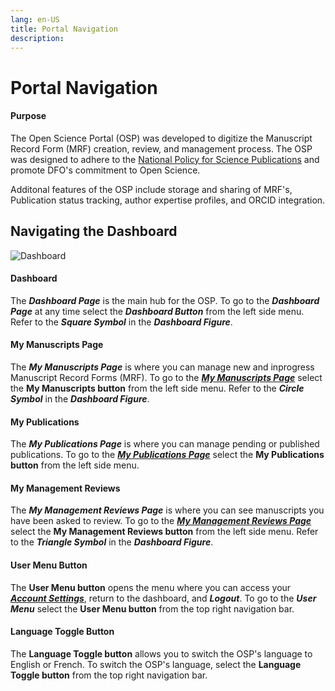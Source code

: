 ```yaml
---
lang: en-US
title: Portal Navigation
description:
---
```

# Portal Navigation

#### Purpose

The Open Science Portal (OSP) was developed to digitize the Manuscript Record
Form (MRF) creation, review, and management process. The OSP was designed to adhere to
the [National Policy for Science
Publications](https://www.dfo-mpo.gc.ca/about-notre-sujet/publications/science/policy-politique/index-eng.html)
and promote DFO's commitment to Open Science.

Additonal features of the OSP include storage and sharing of MRF's, Publication
status tracking, author expertise profiles, and ORCID integration.

## Navigating the Dashboard

![Dashboard](/images/welcome/dashboard.png)

#### Dashboard

The ***Dashboard Page*** is the main hub for the OSP. To go to the ***Dashboard Page***
at any time select the ***Dashboard Button*** from the left side menu. Refer to
the ***Square Symbol*** in the ***Dashboard Figure***.

#### My Manuscripts Page

The ***My Manuscripts Page*** is where you can manage new and inprogress
Manuscript Record Forms (MRF). To go to the ***[My Manuscripts Page](/en/welcome/my-manuscripts)*** select the
**My Manuscripts button** from the left side menu. Refer to the ***Circle
Symbol*** in the ***Dashboard Figure***.

#### My Publications

The ***My Publications Page*** is where you can manage pending or published
publications. To go to the ***[My Publications Page](/en/welcome/my-publications)*** select the **My
Publications button** from the left side menu.

#### My Management Reviews

The ***My Management Reviews Page*** is where you can see manuscripts you have
been asked to review. To go to the ***[My Management Reviews Page](/en/welcome/my-management-reviews)*** select the
**My Management Reviews button** from the left side menu. Refer to the
***Triangle Symbol*** in the ***Dashboard Figure***.

#### User Menu Button

The **User Menu button** opens the menu where you can access your ***[Account Settings](/en/account/account-customization)***, return
to the dashboard, and ***Logout***. To go to the ***User Menu*** select the **User
Menu button** from the top right navigation bar.

#### Language Toggle Button

The **Language Toggle button** allows you to switch the OSP's language
to English or French. To switch the OSP's language, select the **Language
Toggle button** from the top right navigation bar.